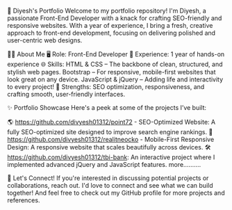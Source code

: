 💼 Diyesh's Portfolio
Welcome to my portfolio repository! I'm Diyesh, a passionate Front-End Developer with a knack for crafting SEO-friendly and responsive websites.
With a year of experience, I bring a fresh, creative approach to front-end development, focusing on delivering polished and user-centric web designs.

👨‍💻 About Me
🖥️ Role: Front-End Developer
🌱 Experience: 1 year of hands-on experience
🌐 Skills:
HTML & CSS – The backbone of clean, structured, and stylish web pages.
Bootstrap – For responsive, mobile-first websites that look great on any device.
JavaScript & jQuery – Adding life and interactivity to every project!
🎯 Strengths: SEO optimization, responsiveness, and crafting smooth, user-friendly interfaces.

✨ Portfolio Showcase
Here's a peek at some of the projects I’ve built:

🌎 https://github.com/divyesh01312/point72 - SEO-Optimized Website: A fully SEO-optimized site designed to improve search engine rankings.
📱 https://github.com/divyesh01312/realitneocko - Mobile-First Responsive Design: A responsive website that scales beautifully across devices.
🛠️ https://github.com/divyesh01312/tbi-bank: An interactive project where I implemented advanced jQuery and JavaScript features.
more..........

🚀 Let's Connect!
If you're interested in discussing potential projects or collaborations, reach out. 
I'd love to connect and see what we can build together! And feel free to check out my GitHub profile for more projects and references.
